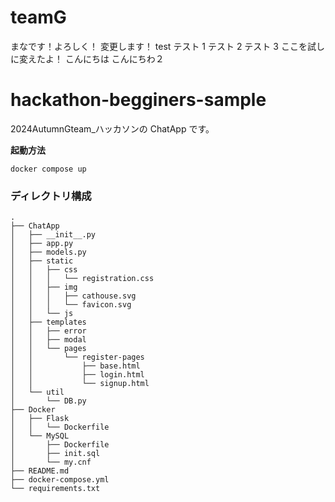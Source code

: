 # teamG

まなです！よろしく！
変更します！
test
テスト 1
テスト 2
テスト 3
ここを試しに変えたよ！
こんにちは
こんにちわ２

# hackathon-begginers-sample

2024AutumnGteam\_ハッカソンの ChatApp です。

**起動方法**

```
docker compose up
```

### ディレクトリ構成

```
.
├── ChatApp
│   ├── __init__.py
│   ├── app.py
│   ├── models.py
│   ├── static
│   │   ├── css
│   │   │   └── registration.css
│   │   ├── img
│   │   │   ├── cathouse.svg
│   │   │   └── favicon.svg
│   │   └── js
│   ├── templates
│   │   ├── error
│   │   ├── modal
│   │   └── pages
│   │       └── register-pages
│   │           ├── base.html
│   │           ├── login.html
│   │           └── signup.html
│   └── util
│       └── DB.py
├── Docker
│   ├── Flask
│   │   └── Dockerfile
│   └── MySQL
│       ├── Dockerfile
│       ├── init.sql
│       └── my.cnf
├── README.md
├── docker-compose.yml
└── requirements.txt
```
